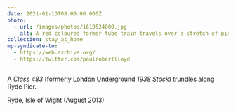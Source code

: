 ```yaml
---
date: 2021-01-13T08:00:00.000Z
photo:
  - url: /images/photos/1610524800.jpg
    alt: A red coloured former tube train travels over a stretch of pier.
collection: stay_at_home
mp-syndicate-to:
  - https://web.archive.org/
  - https://twitter.com/paulrobertlloyd
---
```

A *Class 483* (formerly London Underground *1938 Stock*) trundles along Ryde Pier.

Ryde, Isle of Wight (August 2013)
